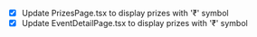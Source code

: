 - [x] Update PrizesPage.tsx to display prizes with '₹' symbol
- [x] Update EventDetailPage.tsx to display prizes with '₹' symbol
